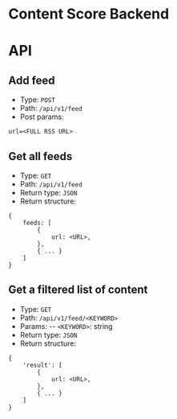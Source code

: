 Content Score Backend
=====================


# API

Add feed
--------

- Type: ```POST```
- Path: ```/api/v1/feed```
- Post params:

```
url=<FULL RSS URL>
```


Get all feeds
-------------

- Type: ```GET```
- Path: ```/api/v1/feed```
- Return type: ```JSON```
- Return structure:

```
{
    feeds: [
        {
            url: <URL>,
        },
        { ... }
    ]
}
```


Get a filtered list of content
------------------------------

- Type: ```GET```
- Path: ```/api/v1/feed/<KEYWORD>```
- Params:
-- ```<KEYWORD>```: string
- Return type: ```JSON```
- Return structure:

```
{
    'result': [
        {
            url: <URL>,
        },
        { ... }
    ]
}
```
